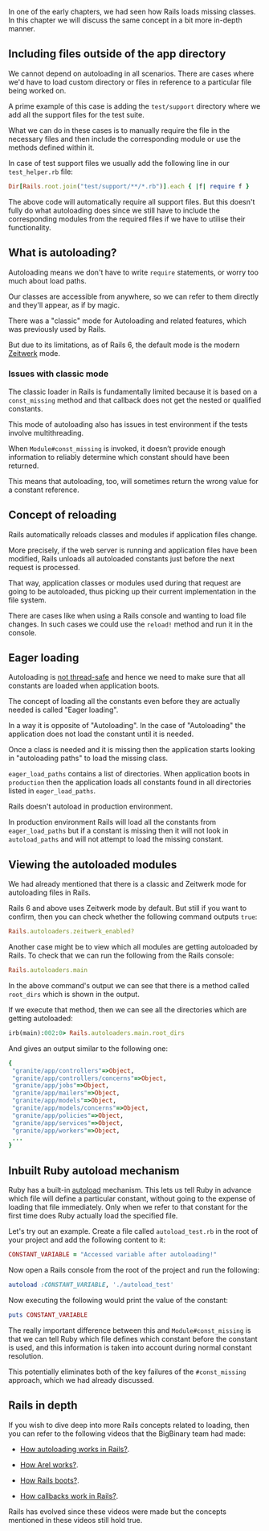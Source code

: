 In one of the early chapters, we had seen how Rails loads missing classes. In
this chapter we will discuss the same concept in a bit more in-depth manner.

## Including files outside of the app directory

We cannot depend on autoloading in all scenarios. There are cases where we'd
have to load custom directory or files in reference to a particular file being
worked on.

A prime example of this case is adding the `test/support` directory where we add
all the support files for the test suite.

What we can do in these cases is to manually require the file in the necessary
files and then include the corresponding module or use the methods defined
within it.

In case of test support files we usually add the following line in our
`test_helper.rb` file:

```ruby
Dir[Rails.root.join("test/support/**/*.rb")].each { |f| require f }
```

The above code will automatically require all support files. But this doesn't
fully do what autoloading does since we still have to include the corresponding
modules from the required files if we have to utilise their functionality.

## What is autoloading?

Autoloading means we don't have to write `require` statements, or worry too much
about load paths.

Our classes are accessible from anywhere, so we can refer to them directly and
they'll appear, as if by magic.

There was a "classic" mode for Autoloading and related features, which was
previously used by Rails.

But due to its limitations, as of Rails 6, the default mode is the modern
[Zeitwerk](https://github.com/fxn/zeitwerk) mode.

### Issues with classic mode

The classic loader in Rails is fundamentally limited because it is based on a
`const_missing` method and that callback does not get the nested or qualified
constants.

This mode of autoloading also has issues in test environment if the tests
involve multithreading.

When `Module#const_missing` is invoked, it doesn’t provide enough information to
reliably determine which constant should have been returned.

This means that autoloading, too, will sometimes return the wrong value for a
constant reference.

## Concept of reloading

Rails automatically reloads classes and modules if application files change.

More precisely, if the web server is running and application files have been
modified, Rails unloads all autoloaded constants just before the next request is
processed.

That way, application classes or modules used during that request are going to
be autoloaded, thus picking up their current implementation in the file system.

There are cases like when using a Rails console and wanting to load file
changes. In such cases we could use the `reload!` method and run it in the
console.

## Eager loading

Autoloading is [not thread-safe](https://github.com/rails/rails/issues/13142)
and hence we need to make sure that all constants are loaded when application
boots.

The concept of loading all the constants even before they are actually needed is
called "Eager loading".

In a way it is opposite of "Autoloading". In the case of "Autoloading" the
application does not load the constant until it is needed.

Once a class is needed and it is missing then the application starts looking in
"autoloading paths" to load the missing class.

`eager_load_paths` contains a list of directories. When application boots in
`production` then the application loads all constants found in all directories
listed in `eager_load_paths`.

Rails doesn't autoload in production environment.

In production environment Rails will load all the constants from
`eager_load_paths` but if a constant is missing then it will not look in
`autoload_paths` and will not attempt to load the missing constant.

## Viewing the autoloaded modules

We had already mentioned that there is a classic and Zeitwerk mode for
autoloading files in Rails.

Rails 6 and above uses Zeitwerk mode by default. But still if you want to
confirm, then you can check whether the following command outputs `true`:

```ruby
Rails.autoloaders.zeitwerk_enabled?
```

Another case might be to view which all modules are getting autoloaded by Rails.
To check that we can run the following from the Rails console:

```ruby
Rails.autoloaders.main
```

In the above command's output we can see that there is a method called
`root_dirs` which is shown in the output.

If we execute that method, then we can see all the directories which are getting
autoloaded:

```ruby
irb(main):002:0> Rails.autoloaders.main.root_dirs
```

And gives an output similar to the following one:

```ruby
{
 "granite/app/controllers"=>Object,
 "granite/app/controllers/concerns"=>Object,
 "granite/app/jobs"=>Object,
 "granite/app/mailers"=>Object,
 "granite/app/models"=>Object,
 "granite/app/models/concerns"=>Object,
 "granite/app/policies"=>Object,
 "granite/app/services"=>Object,
 "granite/app/workers"=>Object,
 ...
}
```

## Inbuilt Ruby autoload mechanism

Ruby has a built-in
[autoload](https://ruby-doc.org/3.2.2/Module.html#method-i-autoload)
mechanism. This lets us tell Ruby in advance which file will define a particular
constant, without going to the expense of loading that file immediately. Only
when we refer to that constant for the first time does Ruby actually load the
specified file.

Let's try out an example. Create a file called `autoload_test.rb` in the root of
your project and add the following content to it:

```ruby
CONSTANT_VARIABLE = "Accessed variable after autoloading!"
```

Now open a Rails console from the root of the project and run the following:

```ruby
autoload :CONSTANT_VARIABLE, './autoload_test'
```

Now executing the following would print the value of the constant:

```ruby
puts CONSTANT_VARIABLE
```

The really important difference between this and `Module#const_missing` is that
we can tell Ruby which file defines which constant before the constant is used,
and this information is taken into account during normal constant resolution.

This potentially eliminates both of the key failures of the `#const_missing`
approach, which we had already discussed.

## Rails in depth

If you wish to dive deep into more Rails concepts related to loading, then you
can refer to the following videos that the BigBinary team had made:

- [How autoloading works in Rails?](https://youtu.be/NRIbgXUCnq0).

- [How Arel works?](https://youtu.be/Y0hXXYuY0Yc).

- [How Rails boots?](https://youtu.be/ZjvPhmnHnrw).

- [How callbacks work in Rails?](https://youtu.be/Z3O063tuwjg).

Rails has evolved since these videos were made but the concepts mentioned in
these videos still hold true.
